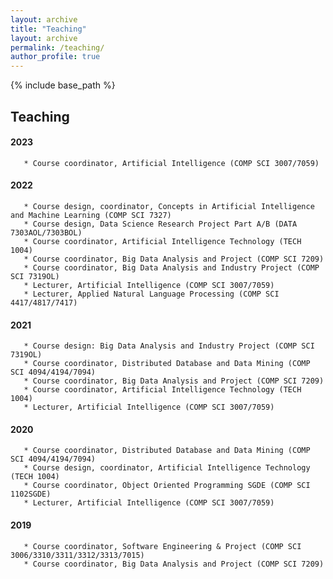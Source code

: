 ```yaml
---
layout: archive
title: "Teaching"
layout: archive
permalink: /teaching/
author_profile: true
---
```


{% include base_path %}

## Teaching

#### 2023
       * Course coordinator, Artificial Intelligence (COMP SCI 3007/7059) 
#### 2022	   
	   * Course design, coordinator, Concepts in Artificial Intelligence and Machine Learning (COMP SCI 7327) 
	   * Course design, Data Science Research Project Part A/B (DATA 7303AOL/7303BOL) 
	   * Course coordinator, Artificial Intelligence Technology (TECH 1004) 
	   * Course coordinator, Big Data Analysis and Project (COMP SCI 7209)
	   * Course coordinator, Big Data Analysis and Industry Project (COMP SCI 7319OL) 
	   * Lecturer, Artificial Intelligence (COMP SCI 3007/7059) 
	   * Lecturer, Applied Natural Language Processing (COMP SCI 4417/4817/7417) 
#### 2021
	   * Course design: Big Data Analysis and Industry Project (COMP SCI 7319OL) 	
	   * Course coordinator, Distributed Database and Data Mining (COMP SCI 4094/4194/7094) 
	   * Course coordinator, Big Data Analysis and Project (COMP SCI 7209) 
	   * Course coordinator, Artificial Intelligence Technology (TECH 1004) 
	   * Lecturer, Artificial Intelligence (COMP SCI 3007/7059) 
#### 2020
       * Course coordinator, Distributed Database and Data Mining (COMP SCI 4094/4194/7094) 
	   * Course design, coordinator, Artificial Intelligence Technology (TECH 1004) 
	   * Course coordinator, Object Oriented Programming SGDE (COMP SCI 1102SGDE) 
	   * Lecturer, Artificial Intelligence (COMP SCI 3007/7059) 
#### 2019
	   * Course coordinator, Software Engineering & Project (COMP SCI 3006/3310/3311/3312/3313/7015) 
	   * Course coordinator, Big Data Analysis and Project (COMP SCI 7209)
      		 	